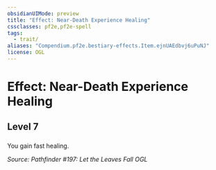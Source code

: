 ```yaml
---
obsidianUIMode: preview
title: "Effect: Near-Death Experience Healing"
cssclasses: pf2e,pf2e-spell
tags:
  - trait/
aliases: "Compendium.pf2e.bestiary-effects.Item.ejnUAEdbvj6uPuNJ"
license: OGL
---
```

# Effect: Near-Death Experience Healing
## Level 7
### 






You gain fast healing.

*Source: Pathfinder #197: Let the Leaves Fall*
*OGL*